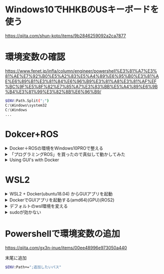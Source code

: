 # Windows10でHHKBのUSキーボードを使う
https://qiita.com/shun-koto/items/9b2846259092a2ca7877

# 環境変数の確認

https://www.fenet.jp/infla/column/engineer/powershell%E3%81%A7%E3%81%AE%E7%92%B0%E5%A2%83%E5%A4%89%E6%95%B0%E3%81%AE%E6%89%B1%E3%81%84%E6%96%B9%E3%81%A8%E3%81%AF%EF%BC%9F%E5%8F%82%E7%85%A7%E3%83%BB%E5%A4%89%E6%9B%B4%E3%81%99%E3%82%8B%E6%96%B9/

```bash
$ENV:Path.Split(";")
C:\Windows\system32
C:\Windows
...
```

# Dokcer+ROS

<details><summary>Docker＋ROSの環境をWindows10PROで整える</summary>
 
https://qiita.com/t_kumazawa/items/aa541758be558673e76b
 
</details>

<details><summary>「プログラミングROS」を買ったので真似して動かしてみた</summary>
 
https://qiita.com/t_kumazawa/items/cb0e28284ca74e73b036

</details>

<details><summary>Using GUI's with Docker</summary>
 
http://wiki.ros.org/docker/Tutorials/GUI

</details>

# WSL2

<details><summary>WSL2 + Docker(ubuntu18.04) からGUIアプリを起動</summary>

 参考：[WSL2 + Docker(ubuntu18.04) からGUIアプリを起動し、ついでにchromeも起動する](https://qiita.com/chilchil0/items/9c7c56ad1cdafef389c4)
  
```bash
 sudo apt-get install xserver-xorg x11-apps 
```
 
但し、ディスプレイ設定のみ下記にした
 
```bash
 powershell>ipconfig
 イーサネット アダプター vEthernet (WSL):

   接続固有の DNS サフィックス . . . . .:
   リンクローカル IPv6 アドレス. . . . .: fe80::25e3:9034:20f7:e44f%62
   IPv4 アドレス . . . . . . . . . . . .: 172.25.208.1
   サブネット マスク . . . . . . . . . .: 255.255.240.0
   デフォルト ゲートウェイ . . . . . . .:
```
 
 ```bash
 wsl>export DISPLAY=172.25.208.1:0
 ```
 
 </details>
 
<details><summary>DockerでGUIアプリを起動する(amd64)(GPU)(ROS2)</summary>
 
 [DockerでGUIアプリを起動する](https://qiita.com/t_kumazawa/items/7aa18fc6669bd5a47d37)
 
</details>
 
<details><summary>デフォルトのwsl環境を変える</summary>

Wslの環境一覧を表示する 
```bash
>wsl --list
Linux 用 Windows サブシステム ディストリビューション:
docker-desktop (既定)
Ubuntu-20.04
docker-desktop-data
```

Wslの環境一覧を表示する 
```bash
wsl --set-default Ubuntu-20.04
```

</details>

<details><summary>sudoが効かない</summary>
 
dockerが規定だとsudoが効かなくなる。
```bash
>wsl --list
Linux 用 Windows サブシステム ディストリビューション:
docker-desktop (既定)
Ubuntu-20.04
docker-desktop-data
```
  
```bash
DESKTOP-95K3KO3:/tmp/docker-desktop-root/mnt/host/c/Users/siba1# sudo
-sh: sudo: not found
```

</details>

# Powershellで環境変数の追加

https://qiita.com/gx3n-inue/items/00ee48996e973050a440

末尾に追加

```bash
$ENV:Path+=";追加したいパス"
```
